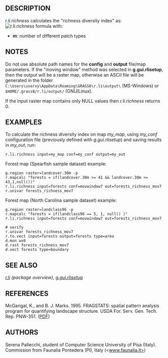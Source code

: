 ## DESCRIPTION

*r.li.richness* calculates the "richness diversity index" as:
![r.li.richness formula](r_li_richness_formula.png)
with:

- **m**: number of different patch types

## NOTES

Do not use absolute path names for the **config** and **output**
file/map parameters. If the "moving window" method was selected in
**g.gui.rlisetup**, then the output will be a raster map, otherwise an
ASCII file will be generated in the folder
`C:\Users\userxy\AppData\Roaming\GRASS8\r.li\output\` (MS-Windows) or
`$HOME/.grass8/r.li/output/` (GNU/Linux).

If the input raster map contains only NULL values then *r.li.richness*
returns 0.

## EXAMPLES

To calculate the richness diversity index on map *my_map*, using
*my_conf* configuration file (previously defined with *g.gui.rlisetup*)
and saving results in *my_out*, run:

```shell
r.li.richness input=my_map conf=my_conf output=my_out
```

Forest map (Spearfish sample dataset) example:

```shell
g.region raster=landcover.30m -p
r.mapcalc "forests = if(landcover.30m >= 41 && landcover.30m <= 43,1,null())"
r.li.richness input=forests conf=movwindow7 out=forests_richness_mov7
r.univar forests_richness_mov7
```

Forest map (North Carolina sample dataset) example:

```shell
g.region raster=landclass96 -p
r.mapcalc "forests = if(landclass96 == 5, 1, null() )"
r.li.richness input=forests conf=movwindow7 out=forests_richness_mov7

# verify
r.univar forests_richness_mov7
r.to.vect input=forests output=forests type=area
d.mon wx0
d.rast forests_richness_mov7
d.vect forests type=boundary
```

## SEE ALSO

*[r.li](r.li.md) (package overview),
[g.gui.rlisetup](g.gui.rlisetup.md)*

## REFERENCES

McGarigal, K., and B. J. Marks. 1995. FRAGSTATS: spatial pattern
analysis program for quantifying landscape structure. USDA For. Serv.
Gen. Tech. Rep. PNW-351. ([PDF](https://doi.org/10.2737/PNW-GTR-351))

## AUTHORS

Serena Pallecchi, student of Computer Science University of Pisa
(Italy).
Commission from Faunalia Pontedera (PI), Italy (<www.faunalia.it>)
